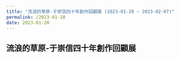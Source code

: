 ```yaml
---
title: "流浪的草原-于崇信四十年創作回顧展 (2023-01-20 ~ 2023-02-07)"
permalink: /2023-01-20
date: 2023-01-20
---
```

## 流浪的草原-于崇信四十年創作回顧展
 